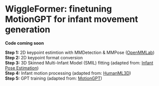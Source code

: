 # WiggleFormer: finetuning MotionGPT for infant movement generation 

**Code coming soon**

**Step 1:** 2D keypoint estimtion with MMDetection & MMPose ([OpenMMLab](https://github.com/open-mmlab))   
**Step 2:** 2D keypoint format conversion  
**Step 3:** 3D Skinned Multi-Infant Model (SMIL) fitting (adapted from: [Infant Pose Estimation](https://github.com/ostadabbas/Infant-Pose-Estimation))  
**Step 4:** Infant motion processing (adapted from: [HumanML3D](https://github.com/EricGuo5513/HumanML3D))  
**Step 5:** GPT training (adapted from: [MotionGPT](https://github.com/OpenMotionLab/MotionGPT))  
